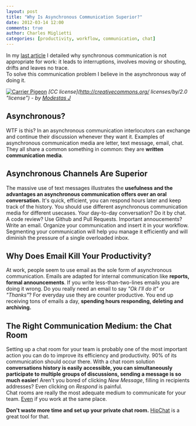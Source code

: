 ```yaml
---
layout: post
title: "Why Is Asynchronous Communication Superior?"
date: 2012-03-14 12:00
comments: true
author: Charles Miglietti
categories: [productivity, workflow, communication, chat]
---
```


In my [last article](http://needforair.com/why-you-shouldnt-use-synchronous-communicatio-70441 "last article") 
I detailed why synchronous communication is not
appropriate for work: it leads to interruptions, involves moving or
shouting, drifts and leaves no trace.  
To solve this communication problem I believe in the asynchronous way of
doing it.  


[![Carrier Pigeon](http://farm7.staticflickr.com/6052/6370949347_a66d54d217_m.jpg)](http://www.flickr.com/photos/68346521@N08/6370949347/)
*[CC license](http://creativecommons.org/ licenses/by/2.0 "license") - by [Modestas J](http://www.flickr.com/photos/68346521@N08/ "Author")*


## Asynchronous?  

WTF is this? In an asynchronous communication
interlocutors can exchange and continue their discussion
whenever they want it. Examples of
asynchronous communication media are letter, text message, email,
chat. They all share a common something in common: they are **written communication
media**.  

## Asynchronous Channels Are Superior 

The massive use of text messages illustrates the **usefulness and the
advantages an asynchronous communication offers over an oral conversation.**
It's quick, efficient, you can respond hours later and  keep track of the history. 
You should use different asynchronous communication media for different usecases. Your day-to-day conversation?
Do it by chat. A code review? Use Github and Pull Requests. Important annoucements? Write an email. Organize 
your communication and insert it in your workflow. Segmenting your communication will help you manage it efficiently
and will diminish the pressure of a single overloaded inbox.

## Why Does Email Kill Your Productivity?  

At work, people seem to use email as the sole form of asynchronous communication. Emails are adapted for
internal communication like **reports, formal announcements**. If you write less-than-two-lines emails 
you are doing it wrong. Do you really need an email to say *"Ok I'll do it"* or *"Thanks"*? 
For everyday use they are counter productive. You end up receiving tons
of emails a day, **spending hours responding, deleting and archiving.**

## The Right Communication Medium: the Chat Room  

Setting up a chat room for your team is probably one of the most important
action you can do to improve its efficiency and productivity. 
90% of its communication should occur there. With a chat room solution
**conversations history is easily accessible, you can simultaneously participate to
multiple groups of discussions, sending a message is so much easier**! Aren't you bored of 
clicking *New Message*, filling in recipients addresses? Even clicking on *Respond* 
is painful.  
Chat rooms are really the most adequate medium to communicate for your team. 
[Even](http://needforair.com/why-you-shouldnt-use-synchronous-communicatio-70441 "Previous post") 
if you work at the same place.  


**Don't waste more time and set up your private chat room.** 
[HipChat](http://www.hipchat.com "HipChat") is a great tool for that. 


